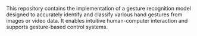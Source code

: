 
This repository contains the implementation of a gesture recognition model designed to accurately identify and classify various hand gestures from images or video data. It enables intuitive human-computer interaction and supports gesture-based control systems.

